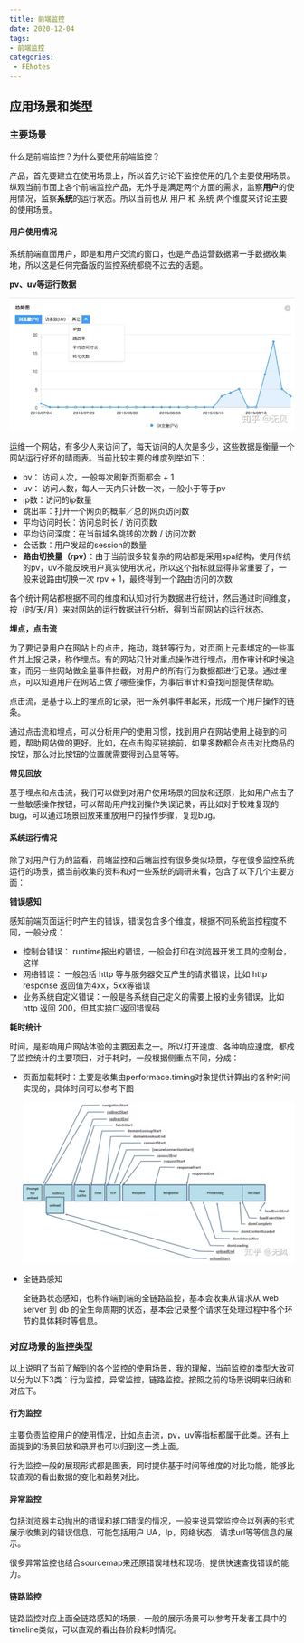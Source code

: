 ```yaml
---
title: 前端监控
date: 2020-12-04
tags:
- 前端监控
categories: 
 - FENotes
---
```


## 应用场景和类型

### 主要场景

什么是前端监控？为什么要使用前端监控？

产品，首先要建立在使用场景上，所以首先讨论下监控使用的几个主要使用场景。纵观当前市面上各个前端监控产品，无外乎是满足两个方面的需求，监察**用户**的使用情况，监察**系统**的运行状态。所以当前也从 用户 和 系统 两个维度来讨论主要的使用场景。

#### 用户使用情况

系统前端直面用户，即是和用户交流的窗口，也是产品运营数据第一手数据收集地，所以这是任何完备版的监控系统都绕不过去的话题。



**pv、uv等运行数据**

![](./FEMonitor/v2-f39da3ea45548c16b91af00e62295535_1440w.jpg)

运维一个网站，有多少人来访问了，每天访问的人次是多少，这些数据是衡量一个网站运行好坏的晴雨表。当前比较主要的维度列举如下：

- pv： 访问人次，一般每次刷新页面都会 + 1
- uv： 访问人数，每人一天内只计数一次，一般小于等于pv
- ip数：访问的ip数量
- 跳出率：打开一个网页的概率／总的网页访问数
- 平均访问时长：访问总时长 / 访问页数
- 平均访问深度：在当前域名跳转的次数 / 访问次数
- 会话数：用户发起的session的数量
- **路由切换量（rpv）**：由于当前很多较复杂的网站都是采用spa结构，使用传统的pv，uv不能反映用户真实使用状况，所以这个指标就显得非常重要了，一般来说路由切换一次 rpv + 1，最终得到一个路由访问的次数

各个统计网站都根据不同的维度和认知对行为数据进行统计，然后通过时间维度，按（时/天/月）来对网站的运行数据进行分析，得到当前网站的运行状态。



**埋点，点击流**

为了要记录用户在网站上的点击，拖动，跳转等行为，对页面上元素绑定的一些事件并上报记录，称作埋点。有的网站只针对重点操作进行埋点，用作审计和时候追查，而另一些网站做全量事件拦截，对用户的所有行为数据都进行记录。通过埋点，可以知道用户在网站上做了哪些操作，为事后审计和查找问题提供帮助。

点击流，是基于以上的埋点的记录，把一系列事件串起来，形成一个用户操作的链条。

通过点击流和埋点，可以分析用户的使用习惯，找到用户在网站使用上碰到的问题，帮助网站做的更好。比如，在点击购买链接前，如果多数都会点击对比商品的按钮，那么对比按钮的位置就需要得到凸显等等。



**常见回放**

基于埋点和点击流，我们可以做到对用户使用场景的回放和还原，比如用户点击了一些敏感操作按钮，可以帮助用户找到操作失误记录，再比如对于较难复现的bug，可以通过场景回放来重放用户的操作步骤，复现bug。

#### 系统运行情况

除了对用户行为的监看，前端监控和后端监控有很多类似场景，存在很多监控系统运行的场景，据当前收集的资料和对一些系统的调研来看，包含了以下几个主要方面：



**错误感知**

感知前端页面运行时产生的错误，错误包含多个维度，根据不同系统监控程度不同，一般分成：

- 控制台错误： runtime报出的错误，一般会打印在浏览器开发工具的控制台，这样
- 网络错误： 一般包括 http 等与服务器交互产生的请求错误，比如 http response 返回值为4xx，5xx等错误
- 业务系统自定义错误：一般是各系统自己定义的需要上报的业务错误，比如 http 返回 200，但其实接口返回错误码



**耗时统计**

时间，是影响用户网站体验的主要因素之一。所以打开速度、各种响应速度，都成了监控统计的主要项目，对于耗时，一般根据侧重点不同，分成：

- 页面加载耗时：主要是收集由performace.timing对象提供计算出的各种时间实现的，具体时间可以参考下图

  ![](./FEMonitor/v2-312d22be36fb1c65c2ba4a419364dc18_1440w.jpg)

- 全链路感知

  全链路状态感知，也称作端到端的全链路监控，基本会收集从请求从 web server 到 db 的全生命周期的状态，基本会记录整个请求在处理过程中各个环节的具体耗时等信息。

### 对应场景的监控类型

以上说明了当前了解到的各个监控的使用场景，我的理解，当前监控的类型大致可以分为以下3类：行为监控，异常监控，链路监控。按照之前的场景说明来归纳和对应下。

#### 行为监控

主要负责监控用户的使用情况，比如点击流，pv，uv等指标都属于此类。还有上面提到的场景回放和录屏也可以归到这一类上面。

行为监控一般的展现形式都是图表，同时提供基于时间等维度的对比功能，能够比较直观的看出数据的变化和趋势对比。

#### 异常监控

包括浏览器主动抛出的错误和接口错误的情况，一般来说异常监控会以列表的形式展示收集到的错误信息，可能包括用户 UA，Ip，网络状态，请求url等等信息的展示。

很多异常监控也结合sourcemap来还原错误堆栈和现场，提供快速查找错误的能力。

#### 链路监控

链路监控对应上面全链路感知的场景，一般的展示场景可以参考开发者工具中的timeline类似，可以直观的看出各阶段耗时情况。



